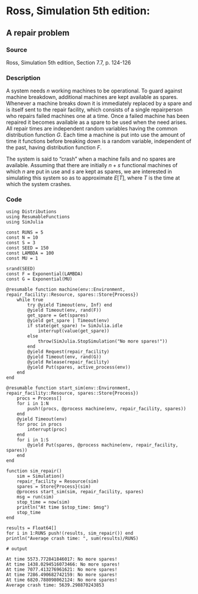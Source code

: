 # Ross, Simulation 5th edition:
  
## A repair problem

### Source

Ross, Simulation 5th edition, Section 7.7, p. 124-126

### Description

A system needs $n$ working machines to be operational. To guard against machine breakdown, additional machines are kept available as spares. Whenever a machine breaks down it is immediately replaced by a spare and is itself sent to the repair facility, which consists of a single repairperson who repairs failed machines one at a time. Once a failed machine has been repaired it becomes available as a spare to be used when the need arises. All repair times are independent random variables having the common distribution function $G$. Each time a machine is put into use the amount of time it functions before breaking down is a random variable, independent of the past, having distribution function $F$.

The system is said to “crash” when a machine fails and no spares are available. Assuming that there are initially $n + s$ functional machines of which $n$ are put in use and $s$ are kept as spares, we are interested in simulating this system so as to approximate $E[T]$, where $T$ is the time at which the system crashes.

### Code

```jldoctest
using Distributions
using ResumableFunctions
using SimJulia

const RUNS = 5
const N = 10
const S = 3
const SEED = 150
const LAMBDA = 100
const MU = 1

srand(SEED)
const F = Exponential(LAMBDA)
const G = Exponential(MU)

@resumable function machine(env::Environment, repair_facility::Resource, spares::Store{Process})
    while true
        try @yield Timeout(env, Inf) end
        @yield Timeout(env, rand(F))
        get_spare = Get(spares)
        @yield get_spare | Timeout(env)
        if state(get_spare) != SimJulia.idle 
            interrupt(value(get_spare))
        else
            throw(SimJulia.StopSimulation("No more spares!"))
        end
        @yield Request(repair_facility)
        @yield Timeout(env, rand(G))
        @yield Release(repair_facility)
        @yield Put(spares, active_process(env))
    end
end

@resumable function start_sim(env::Environment, repair_facility::Resource, spares::Store{Process})
    procs = Process[]
    for i in 1:N 
        push!(procs, @process machine(env, repair_facility, spares)) 
    end
    @yield Timeout(env)
    for proc in procs 
        interrupt(proc)
    end
    for i in 1:S 
        @yield Put(spares, @process machine(env, repair_facility, spares)) 
    end
end

function sim_repair()
    sim = Simulation()
    repair_facility = Resource(sim)
    spares = Store{Process}(sim)
    @process start_sim(sim, repair_facility, spares)
    msg = run(sim)
    stop_time = now(sim)
    println("At time $stop_time: $msg")
    stop_time
end

results = Float64[]
for i in 1:RUNS push!(results, sim_repair()) end
println("Average crash time: ", sum(results)/RUNS)

# output

At time 5573.772841846017: No more spares!
At time 1438.0294516073466: No more spares!
At time 7077.413276961621: No more spares!
At time 7286.490682742159: No more spares!
At time 6820.788098062124: No more spares!
Average crash time: 5639.298870243853
```